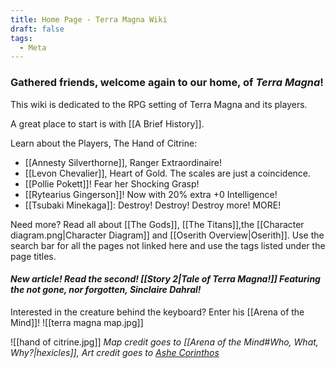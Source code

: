 ```yaml
---
title: Home Page - Terra Magna Wiki
draft: false
tags:
  - Meta
---
```

  
### Gathered friends, welcome again to our home, of ***Terra Magna***!

This wiki is dedicated to the RPG setting of Terra Magna and its players.

A great place to start is with [[A Brief History]]. 


Learn about the Players, The Hand of Citrine:
- [[Annesty Silverthorne]], Ranger Extraordinaire!
- [[Levon Chevalier]], Heart of Gold. The scales are just a coincidence.
- [[Pollie Pokett]]! Fear her Shocking Grasp! 
- [[Rytearius Gingerson]]! Now with 20% extra +0 Intelligence!
- [[Tsubaki Minekaga]]: Destroy! Destroy! Destroy more! MORE!

Need more? Read all about [[The Gods]], [[The Titans]],the [[Character diagram.png|Character Diagram]] and [[Oserith Overview|Oserith]]. Use the search bar for all the pages not linked here and use the tags listed under the page titles.

#### *New article! Read the second! [[Story 2|Tale of Terra Magna!]] Featuring the not gone, nor forgotten, Sinclaire Dahral!*

Interested in the creature behind the keyboard? Enter his [[Arena of the Mind]]!
![[terra magna map.jpg]]

![[hand of citrine.jpg]]
*Map credit goes to [[Arena of the Mind#Who, What, Why?|hexicles]],* *Art credit goes to [Ashe Corinthos](https://www.fanfiction.net/u/5013994/Ashe-Corinthos)*